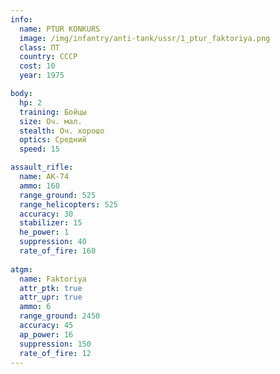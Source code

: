 ```yaml
---
info:
  name: PTUR KONKURS
  image: /img/infantry/anti-tank/ussr/1_ptur_faktoriya.png
  class: ПТ
  country: СССР
  cost: 10
  year: 1975

body:
  hp: 2
  training: Бойцы
  size: Оч. мал.
  stealth: Оч. хорошо
  optics: Средний
  speed: 15

assault_rifle:
  name: AK-74
  ammo: 160
  range_ground: 525
  range_helicopters: 525
  accuracy: 30
  stabilizer: 15
  he_power: 1
  suppression: 40
  rate_of_fire: 160
  
atgm:
  name: Faktoriya
  attr_ptk: true
  attr_upr: true
  ammo: 6
  range_ground: 2450
  accuracy: 45
  ap_power: 16
  suppression: 150
  rate_of_fire: 12
---
```

